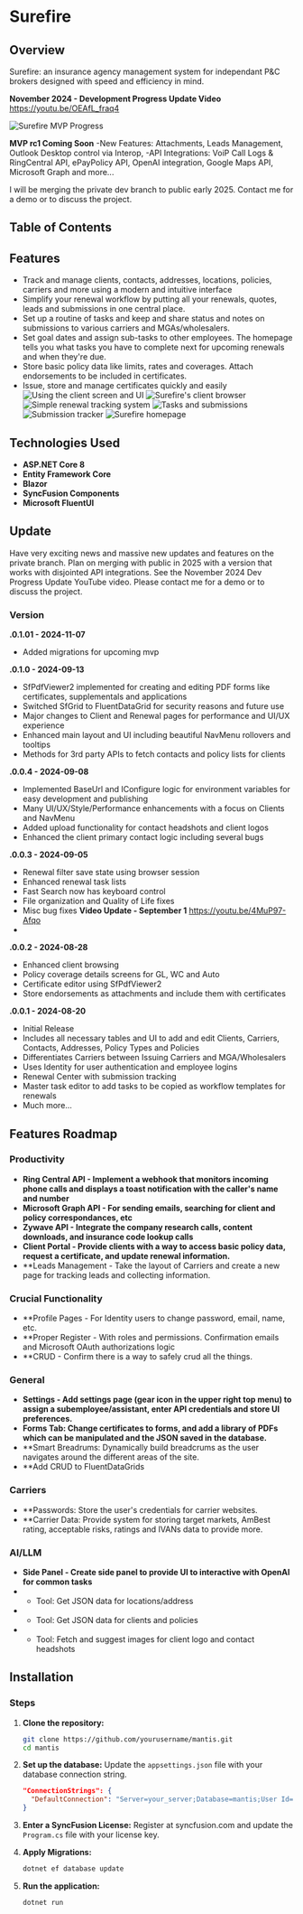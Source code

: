 # Surefire

## Overview
Surefire: an insurance agency management system for independant P&C brokers designed with speed and efficiency in mind.

**November 2024 - Development Progress Update Video**
https://youtu.be/OEAfL_fraq4

![Surefire MVP Progress](https://files.flashvenom.com/surefireflyer.jpg)

**MVP rc1 Coming Soon**
-New Features: Attachments, Leads Management, Outlook Desktop control via Interop, 
-API Integrations: VoiP Call Logs & RingCentral API, ePayPolicy API, OpenAI integration, Google Maps API, Microsoft Graph and more...

I will be merging the private dev branch to public early 2025. Contact me for a demo or to discuss the project.

## Table of Contents

## Features
- Track and manage clients, contacts, addresses, locations, policies, carriers and more using a modern and intuitive interface
- Simplify your renewal workflow by putting all your renewals, quotes, leads and submissions in one central place.
- Set up a routine of tasks and keep and share status and notes on submissions to various carriers and MGAs/wholesalers.
- Set goal dates and assign sub-tasks to other employees. The homepage tells you what tasks you have to complete next for upcoming renewals and when they're due.
- Store basic policy data like limits, rates and coverages. Attach endorsements to be included in certificates.
- Issue, store and manage certificates quickly and easily
![Using the client screen and UI](https://flashvenom.com/surefire/surefire2.png)
![Surefire's client browser](https://flashvenom.com/surefire/surefire10.png)
![Simple renewal tracking system](https://flashvenom.com/surefire/surefire4.png)
![Tasks and submissions](https://flashvenom.com/surefire/surefire5.png)
![Submission tracker](https://flashvenom.com/surefire/surefire11.png)
![Surefire homepage](https://flashvenom.com/surefire/surefire6.png)
 
## Technologies Used
- **ASP.NET Core 8**
- **Entity Framework Core**
- **Blazor**
- **SyncFusion Components**
- **Microsoft FluentUI**

## Update
Have very exciting news and massive new updates and features on the private branch. Plan on merging with public in 2025 with a version that works with disjointed API integrations. See the November 2024 Dev Progress Update YouTube video. Please contact me for a demo or to discuss the project.

### Version 
**.0.1.01 - 2024-11-07**
- Added migrations for upcoming mvp

**.0.1.0 - 2024-09-13**
- SfPdfViewer2 implemented for creating and editing PDF forms like certificates, supplementals and applications
- Switched SfGrid to FluentDataGrid for security reasons and future use
- Major changes to Client and Renewal pages for performance and UI/UX experience
- Enhanced main layout and UI including beautiful NavMenu rollovers and tooltips
- Methods for 3rd party APIs to fetch contacts and policy lists for clients

**.0.0.4 - 2024-09-08**
- Implemented BaseUrl and IConfigure logic for environment variables for easy development and publishing
- Many UI/UX/Style/Performance enhancements with a focus on Clients and NavMenu
- Added upload functionality for contact headshots and client logos
- Enhanced the client primary contact logic including several bugs


**.0.0.3 - 2024-09-05**
- Renewal filter save state using browser session
- Enhanced renewal task lists
- Fast Search now has keyboard control
- File organization and Quality of Life fixes
- Misc bug fixes
**Video Update - September 1**
https://youtu.be/4MuP97-Afqo
- 
**.0.0.2 - 2024-08-28**
- Enhanced client browsing
- Policy coverage details screens for GL, WC and Auto
- Certificate editor using SfPdfViewer2
- Store endorsements as attachments and include them with certificates

**.0.0.1 - 2024-08-20**
- Initial Release
- Includes all necessary tables and UI to add and edit Clients, Carriers, Contacts, Addresses, Policy Types and Policies
- Differentiates Carriers between Issuing Carriers and MGA/Wholesalers
- Uses Identity for user authentication and employee logins
- Renewal Center with submission tracking
- Master task editor to add tasks to be copied as workflow templates for renewals
- Much more...


## Features Roadmap
### Productivity
- **Ring Central API - Implement a webhook that monitors incoming phone calls and displays a toast notification with the caller's name and number**
- **Microsoft Graph API - For sending emails, searching for client and policy correspondances, etc**
- **Zywave API - Integrate the company research calls, content downloads, and insurance code lookup calls**
- **Client Portal - Provide clients with a way to access basic policy data, request a certificate, and update renewal information.**
- **Leads Management - Take the layout of Carriers and create a new page for tracking leads and collecting information.

### Crucial Functionality
- **Profile Pages - For Identity users to change password, email, name, etc.
- **Proper Register - With roles and permissions. Confirmation emails and Microsoft OAuth authorizations logic
- **CRUD - Confirm there is a way to safely crud all the things.

### General
- **Settings - Add settings page (gear icon in the upper right top menu) to assign a subemployee/assistant, enter API credentials and store UI preferences.**
- **Forms Tab: Change certificates to forms, and add a library of PDFs which can be manipulated and the JSON saved in the database.**
- **Smart Breadrums: Dynamically build breadcrums as the user navigates around the different areas of the site.
- **Add CRUD to FluentDataGrids


### Carriers
- **Passwords: Store the user's credentials for carrier websites.
- **Carrier Data: Provide system for storing target markets, AmBest rating, acceptable risks, ratings and IVANs data to provide more. 

### AI/LLM
- **Side Panel - Create side panel to provide UI to interactive with OpenAI for common tasks**
- - Tool: Get JSON data for locations/address
- - Tool: Get JSON data for clients and policies
- - Tool: Fetch and suggest images for client logo and contact headshots


## Installation
### Steps

1. **Clone the repository:**
    ```bash
    git clone https://github.com/yourusername/mantis.git
    cd mantis
    ```

2. **Set up the database:**
    Update the `appsettings.json` file with your database connection string.
    ```json
    "ConnectionStrings": {
      "DefaultConnection": "Server=your_server;Database=mantis;User Id=your_user;Password=your_password;"
    }
    ```

2. **Enter a SyncFusion License:**
    Register at syncfusion.com and update the `Program.cs` file with your license key.


3. **Apply Migrations:**
    ```bash
    dotnet ef database update
    ```

4. **Run the application:**
    ```bash
    dotnet run
    ```
